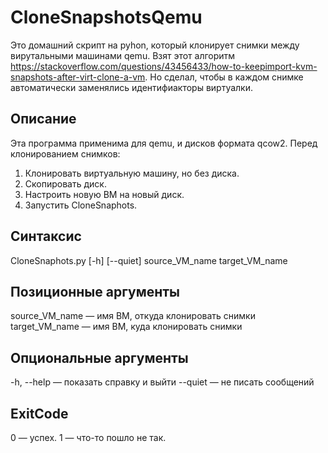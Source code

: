 # CloneSnapshotsQemu
Это домашний скрипт на pyhon, который клонирует снимки между вирутальными машинами qemu. Взят этот алгоритм https://stackoverflow.com/questions/43456433/how-to-keepimport-kvm-snapshots-after-virt-clone-a-vm. Но сделал, чтобы в каждом снимке автоматически заменялись идентифиакторы виртуалки.

## Описание
Эта программа применима для qemu, и дисков формата qcow2.
Перед клонированием снимков:
1) Клонировать виртуальную машину, но без диска.
2) Скопировать диск.
3) Настроить новую ВМ на новый диск.
4) Запустить CloneSnaphots.

## Синтаксис
CloneSnaphots.py [-h] [--quiet] source_VM_name target_VM_name

## Позиционные аргументы
source_VM_name — имя ВМ, откуда клонировать снимки
target_VM_name — имя ВМ, куда клонировать снимки

## Опциональные аргументы
  -h, --help — показать справку и выйти
  --quiet — не писать сообщений

## ExitCode
0 — успех. 1 — что-то пошло не так.
